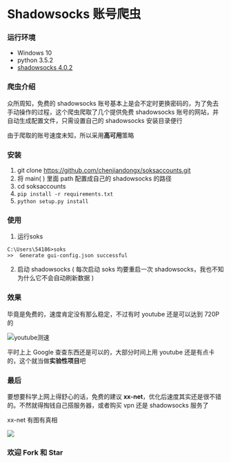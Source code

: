 # Shadowsocks 账号爬虫
### 运行环境 
* Windows 10
* python 3.5.2  
* [shadowsocks 4.0.2](https://github.com/shadowsocks/shadowsocks-windows/releases)

### 爬虫介绍  
 众所周知，免费的 shadowsocks 账号基本上是会不定时更换密码的，为了免去手动操作的过程，这个爬虫爬取了几个提供免费 shadowsocks 账号的网站，并自动生成配置文件，只需设置自己的 shadowsocks 安装目录便行  

 由于爬取的账号速度未知，所以采用**高可用**策略

### 安装
1. git clone https://github.com/chenjiandongx/soksaccounts.git  
2. 将 main( ) 里面 path 配置成自己的 shadowsocks 的路径  
3. cd soksaccounts   
4. ```pip install -r requirements.txt```
5. ```python setup.py install```

### 使用
1. 运行soks
```
C:\Users\54186>soks 
>>  Generate gui-config.json successful
``` 

2. 启动 shadowsocks ( 每次启动 soks 均要重启一次 shadowsocks，我也不知为什么它不会自动刷新数据 )


### 效果
毕竟是免费的，速度肯定没有那么稳定，不过有时 youtube 还是可以达到 720P 的  
 
  ![youtube测速](https://github.com/chenjiandongx/soksaccounts/blob/master/images/youtube_0.png)  
 
平时上上 Google 查查东西还是可以的，大部分时间上用 youtube 还是有点卡的，这个就当做**实验性项目**吧

### 最后
要想要科学上网上得舒心的话，免费的建议 **xx-net**，优化后速度其实还是很不错的。不然就得掏钱自己搭服务器，或者购买 vpn 还是 shadowsocks 服务了  

xx-net 有图有真相  

![](https://github.com/chenjiandongx/soksaccounts/blob/master/images/youtube_1.png)
 

### 欢迎 Fork 和 Star